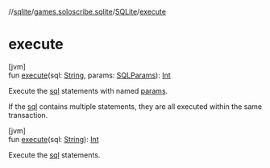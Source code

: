 //[sqlite](../../../index.md)/[games.soloscribe.sqlite](../index.md)/[SQLite](index.md)/[execute](execute.md)

# execute

[jvm]\
fun [execute](execute.md)(sql: [String](https://kotlinlang.org/api/core/kotlin-stdlib/kotlin/-string/index.html), params: [SQLParams](../-s-q-l-params/index.md)): [Int](https://kotlinlang.org/api/core/kotlin-stdlib/kotlin/-int/index.html)

Execute the [sql](execute.md) statements with named [params](execute.md).

If the [sql](execute.md) contains multiple statements, they are all executed within the same transaction.

[jvm]\
fun [execute](execute.md)(sql: [String](https://kotlinlang.org/api/core/kotlin-stdlib/kotlin/-string/index.html)): [Int](https://kotlinlang.org/api/core/kotlin-stdlib/kotlin/-int/index.html)

Execute the [sql](execute.md) statements.